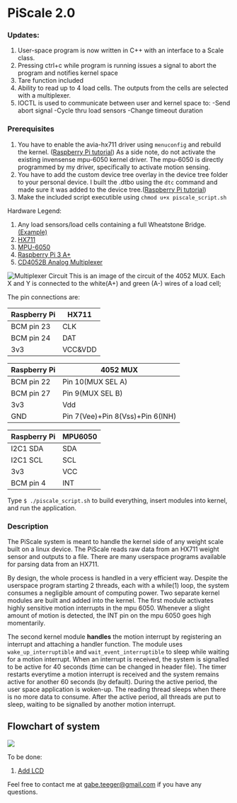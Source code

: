 # PiScale 2.0

### Updates:
1) User-space program is now written in C++ with an interface to a Scale class.
2) Pressing ctrl+c while program is running issues a signal to abort the program and notifies kernel space
3) Tare function included
4) Ability to read up to 4 load cells. The outputs from the cells are selected with a multiplexer.
5) IOCTL is used to communicate between user and kernel space to:
  -Send abort signal
  -Cycle thru load sensors
  -Change timeout duration

### Prerequisites
1) You have to enable the avia-hx711 driver using ```menuconfig```  and rebuild the kernel. ([Raspberry Pi tutorial](https://www.raspberrypi.org/documentation/linux/kernel/building.md)) As a side note, do not activate the existing invensense mpu-6050 kernel driver. The mpu-6050 is directly programmed by my driver, specifically to activate motion sensing. 
2) You have to add the custom device tree overlay in the device tree folder to your personal device. I built the .dtbo using the ```dtc``` command and made sure it was added to the device tree.([Raspberry Pi tutorial](https://www.raspberrypi.org/documentation/configuration/device-tree.md))
3) Make the included script executible using ```chmod u+x piscale_script.sh```

Hardware Legend:
1) Any load sensors/load cells containing a full Wheatstone Bridge. [(Example)](https://imgur.com/b92cmWE) 
2) [HX711](https://www.sparkfun.com/products/13879)
3) [MPU-6050](https://www.sparkfun.com/products/11028)
4) [Raspberry Pi 3 A+](https://www.raspberrypi.org/products/raspberry-pi-3-model-a-plus/4)
5) [CD4052B Analog Multiplexer](http://www.ti.com/product/CD4052B)

![Multiplexer Circuit](https://i.imgur.com/cEFdBxD.jpg)
This is an image of the circuit of the 4052 MUX. Each X and Y is connected to the white(A+) and green (A-) wires of a load cell; 

The pin connections are:

| Raspberry Pi | HX711   |
|--------------|---------|
| BCM pin 23   | CLK     |
| BCM pin 24   | DAT     |
| 3v3          | VCC&VDD |

| Raspberry Pi | 4052 MUX                         |
|--------------|----------------------------------|
| BCM pin 22   | Pin 10(MUX SEL A)                |
| BCM pin 27   | Pin 9(MUX SEL B)                 |
| 3v3          | Vdd                              |
| GND          | Pin 7(Vee)+Pin 8(Vss)+Pin 6(INH) |


| Raspberry Pi | MPU6050 |
|--------------|---------|
| I2C1 SDA     | SDA     |
| I2C1 SCL     | SCL     |
| 3v3          | VCC     |
| BCM pin 4    | INT     |

Type ```$ ./piscale_script.sh``` to build everything, insert modules into kernel, and run the application.

### Description
The PiScale system is meant to handle the kernel side of any weight scale built on a linux device. The PiScale reads raw data from an HX711 weight sensor and outputs to a file. There are many userspace programs available for parsing data from an HX711. 

By design, the whole process is handled in a very efficient way. Despite the userspace program starting 2 threads, each with a while(1) loop, the system consumes a negligible amount of computing power. Two separate kernel modules are built and added into the kernel. The first module activates highly sensitive motion interrupts in the mpu 6050. Whenever a slight amount of motion is detected, the INT pin on the mpu 6050 goes high momentarily.

The second kernel module **handles** the motion interrupt by registering an interrupt and attaching a handler function. The module uses ```wake_up_interruptible``` and ```wait_event_interruptible``` to sleep while waiting for a motion interrupt. When an interrupt is received, the system is signalled to be active for 40 seconds (time can be changed in header file). The timer restarts everytime a motion interrupt is received and the system remains active for another 60 seconds (by default). During the active period, the user space application is woken-up. The reading thread sleeps when there is no more data to consume. After the active period, all threads are put to sleep, waiting to be signalled by another motion interrupt. 

## Flowchart of system

![](https://i.imgur.com/eD3pFyH.png)

To be done:
1) [Add LCD](https://www.amazon.ca/SunFounder-Serial-Module-Arduino-Mega2560/dp/B01GPUMP9C/ref=asc_df_B01GPUMP9C/?tag=googleshopc0c-20&linkCode=df0&hvadid=335380394635&hvpos=1o2&hvnetw=g&hvrand=2992788635486907915&hvpone=&hvptwo=&hvqmt=&hvdev=c&hvdvcmdl=&hvlocint=&hvlocphy=9001527&hvtargid=pla-572925702212&psc=1)

Feel free to contact me at gabe.teeger@gmail.com if you have any questions.

